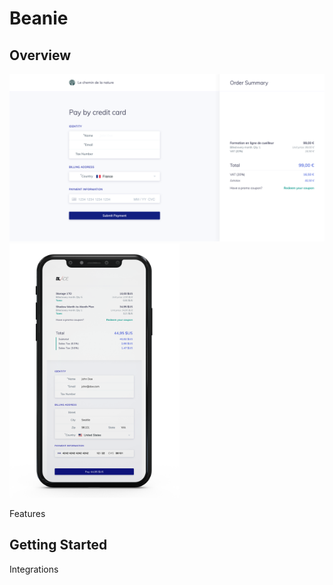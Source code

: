# Beanie

## Overview

<img src="public/lechemindelanature-beanie-desktop.png" alt="Demo on Google Chrome" width="610"><img src="public/images/screenshots/beanie-mobile-view-blade-us.png" alt="Demo on Safari iPhone X" width="272">

Features

## Getting Started

Integrations
